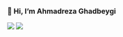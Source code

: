### 👋 Hi, I’m Ahmadreza Ghadbeygi 
<img src='https://github-readme-stats.vercel.app/api?username=AhmadrezaGhadbeygi&show_icons=true&theme=radical'/>
<img src='https://github-readme-stats.vercel.app/api/top-langs/?username=AhmadrezaGhadbeygi&size_weight=0.5&count_weight=0.5'/>

